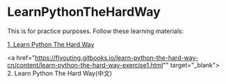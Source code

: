 # LearnPythonTheHardWay
This is for practice purposes. Follow these learning materials:

<a href="https://learnpythonthehardway.org/" target="_blank">1. Learn Python The Hard Way</a>

<a href="https://flyouting.gitbooks.io/learn-python-the-hard-way-cn/content/learn-python-the-hard-way-exercise1.html"" target="_blank"> 2. Learn Python The Hard Way(中文)</a>
